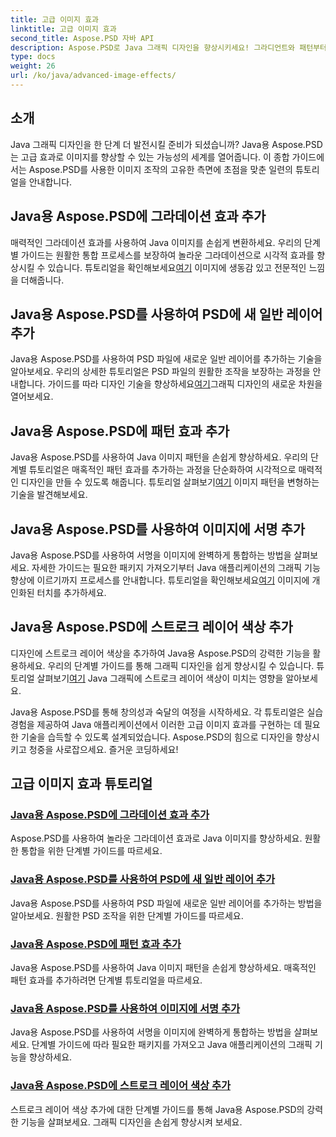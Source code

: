 ```yaml
---
title: 고급 이미지 효과
linktitle: 고급 이미지 효과
second_title: Aspose.PSD 자바 API
description: Aspose.PSD로 Java 그래픽 디자인을 향상시키세요! 그라디언트와 패턴부터 서명과 획까지 고급 이미지 효과를 완벽하게 마스터하세요.
type: docs
weight: 26
url: /ko/java/advanced-image-effects/
---
```

## 소개
Java 그래픽 디자인을 한 단계 더 발전시킬 준비가 되셨습니까? Java용 Aspose.PSD는 고급 효과로 이미지를 향상할 수 있는 가능성의 세계를 열어줍니다. 이 종합 가이드에서는 Aspose.PSD를 사용한 이미지 조작의 고유한 측면에 초점을 맞춘 일련의 튜토리얼을 안내합니다.

## Java용 Aspose.PSD에 그라데이션 효과 추가

 매력적인 그라데이션 효과를 사용하여 Java 이미지를 손쉽게 변환하세요. 우리의 단계별 가이드는 원활한 통합 프로세스를 보장하여 놀라운 그라데이션으로 시각적 효과를 향상시킬 수 있습니다. 튜토리얼을 확인해보세요[여기](./add-gradient-effects/) 이미지에 생동감 있고 전문적인 느낌을 더해줍니다.

## Java용 Aspose.PSD를 사용하여 PSD에 새 일반 레이어 추가

 Java용 Aspose.PSD를 사용하여 PSD 파일에 새로운 일반 레이어를 추가하는 기술을 알아보세요. 우리의 상세한 튜토리얼은 PSD 파일의 원활한 조작을 보장하는 과정을 안내합니다. 가이드를 따라 디자인 기술을 향상하세요[여기](./add-new-regular-layer/)그래픽 디자인의 새로운 차원을 열어보세요.

## Java용 Aspose.PSD에 패턴 효과 추가

 Java용 Aspose.PSD를 사용하여 Java 이미지 패턴을 손쉽게 향상하세요. 우리의 단계별 튜토리얼은 매혹적인 패턴 효과를 추가하는 과정을 단순화하여 시각적으로 매력적인 디자인을 만들 수 있도록 해줍니다. 튜토리얼 살펴보기[여기](./add-pattern-effects/) 이미지 패턴을 변형하는 기술을 발견해보세요.

## Java용 Aspose.PSD를 사용하여 이미지에 서명 추가

 Java용 Aspose.PSD를 사용하여 서명을 이미지에 완벽하게 통합하는 방법을 살펴보세요. 자세한 가이드는 필요한 패키지 가져오기부터 Java 애플리케이션의 그래픽 기능 향상에 이르기까지 프로세스를 안내합니다. 튜토리얼을 확인해보세요[여기](./add-signature-to-image/) 이미지에 개인화된 터치를 추가하세요.

## Java용 Aspose.PSD에 스트로크 레이어 색상 추가

디자인에 스트로크 레이어 색상을 추가하여 Java용 Aspose.PSD의 강력한 기능을 활용하세요. 우리의 단계별 가이드를 통해 그래픽 디자인을 쉽게 향상시킬 수 있습니다. 튜토리얼 살펴보기[여기](./add-stroke-layer-color/) Java 그래픽에 스트로크 레이어 색상이 미치는 영향을 알아보세요.

Java용 Aspose.PSD를 통해 창의성과 숙달의 여정을 시작하세요. 각 튜토리얼은 실습 경험을 제공하여 Java 애플리케이션에서 이러한 고급 이미지 효과를 구현하는 데 필요한 기술을 습득할 수 있도록 설계되었습니다. Aspose.PSD의 힘으로 디자인을 향상시키고 청중을 사로잡으세요. 즐거운 코딩하세요!
## 고급 이미지 효과 튜토리얼
### [Java용 Aspose.PSD에 그라데이션 효과 추가](./add-gradient-effects/)
Aspose.PSD를 사용하여 놀라운 그라데이션 효과로 Java 이미지를 향상하세요. 원활한 통합을 위한 단계별 가이드를 따르세요.
### [Java용 Aspose.PSD를 사용하여 PSD에 새 일반 레이어 추가](./add-new-regular-layer/)
Java용 Aspose.PSD를 사용하여 PSD 파일에 새로운 일반 레이어를 추가하는 방법을 알아보세요. 원활한 PSD 조작을 위한 단계별 가이드를 따르세요.
### [Java용 Aspose.PSD에 패턴 효과 추가](./add-pattern-effects/)
Java용 Aspose.PSD를 사용하여 Java 이미지 패턴을 손쉽게 향상하세요. 매혹적인 패턴 효과를 추가하려면 단계별 튜토리얼을 따르세요.
### [Java용 Aspose.PSD를 사용하여 이미지에 서명 추가](./add-signature-to-image/)
Java용 Aspose.PSD를 사용하여 서명을 이미지에 완벽하게 통합하는 방법을 살펴보세요. 단계별 가이드에 따라 필요한 패키지를 가져오고 Java 애플리케이션의 그래픽 기능을 향상하세요.
### [Java용 Aspose.PSD에 스트로크 레이어 색상 추가](./add-stroke-layer-color/)
스트로크 레이어 색상 추가에 대한 단계별 가이드를 통해 Java용 Aspose.PSD의 강력한 기능을 살펴보세요. 그래픽 디자인을 손쉽게 향상시켜 보세요.